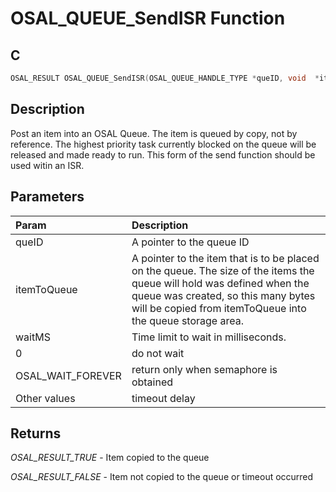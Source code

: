 # OSAL_QUEUE_SendISR Function

## C

```c
OSAL_RESULT OSAL_QUEUE_SendISR(OSAL_QUEUE_HANDLE_TYPE *queID, void  *itemToQueue);
```

## Description

 Post an item into an OSAL Queue. The item is queued by copy, not by reference.
 The highest priority task currently blocked on the queue will be released and
 made ready to run. This form of the send function should be used witin an ISR.

## Parameters

| Param | Description |
|:----- |:----------- |
| queID | A pointer to the queue ID  
| itemToQueue | A pointer to the item that is to be placed on the queue.  The size of the items the queue will hold was defined when the queue was created,  so this many bytes will be copied from itemToQueue into the queue storage area.  
| waitMS | Time limit to wait in milliseconds. |
| 0 | do not wait |
| OSAL_WAIT_FOREVER | return only when semaphore is obtained |
| Other values | timeout delay  

## Returns

*OSAL_RESULT_TRUE* - Item copied to the queue

*OSAL_RESULT_FALSE* - Item not copied to the queue or timeout occurred


